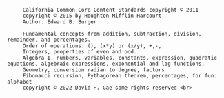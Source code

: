          California Common Core Content Standards copyright © 2011 
         copyright © 2015 by Houghton Mifflin Harcourt 
         Author: Edward B. Burger 

         Fundamental concepts from addition, subtraction, division, remainder, and percentages.
         Order of operations: (), (x*y) or (x/y), +,-,
         Integers, properties of even and odd.
         Algebra I, numbers, variables, constants, expression, quadratic equations, algebraic expressions, exponential and log functions, 
         Geometry, conversion radian to degree, factors
         Fibonacci recursion, Pythagorean theorem, percentages, for fun: alphabet 
         copyright © 2022 David H. Gae some rights reserved <br>






